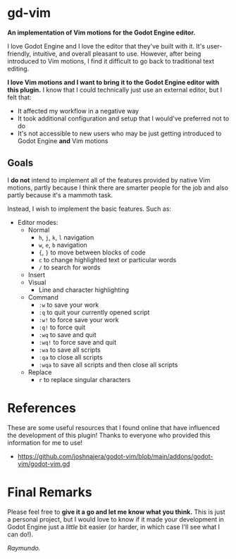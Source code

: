 # gd-vim
**An implementation of Vim motions for the Godot Engine editor.**

I love Godot Engine and I love the editor that they've built with it. It's user-friendly,
intuitive, and overall pleasant to use. However, after being introduced to Vim motions, I find
it difficult to go back to traditional text editing.

**I love Vim motions and I want to bring it to the Godot Engine editor with this plugin.** I know that 
I could technically just use an external editor, but I felt that:

- It affected my workflow in a negative way
- It took additional configuration and setup that I would've preferred not to do 
- It's not accessible to new users who may be just getting introduced to Godot Engine **and** Vim motions

## Goals
I **do not** intend to implement all of the features provided by native Vim motions, partly because I think 
there are smarter people for the job and also partly because it's a mammoth task.

Instead, I wish to implement the basic features. Such as:

- Editor modes:
    - Normal
        - `h`, `j`, `k`, `l` navigation
        - `w`, `e`, `b` navigation
        - `{`, `}` to move between blocks of code
        - `c` to change highlighted text or particular words
        - `/` to search for words 
    - Insert
    - Visual
        - Line and character highlighting
    - Command
        - `:w` to save your work 
        - `:q` to quit your currently opened script
        - `:w!` to force save your work 
        - `:q!` to force quit 
        - `:wq` to save and quit 
        - `:wq!` to force save and quit 
        - `:wa` to save all scripts
        - `:qa` to close all scripts 
        - `:wqa` to save all scripts and then close all scripts 
    - Replace
        - `r` to replace singular characters

# References
These are some useful resources that I found online that have influenced the development of this plugin! Thanks to everyone
who provided this information for me to use!

- https://github.com/joshnajera/godot-vim/blob/main/addons/godot-vim/godot-vim.gd

# Final Remarks
Please feel free to **give it a go and let me know what you think.** This is just a personal project, but I would love 
to know if it made your development in Godot Engine just a *little* bit easier (or harder, in which case I'll see what I can do!).

*Raymundo.*
